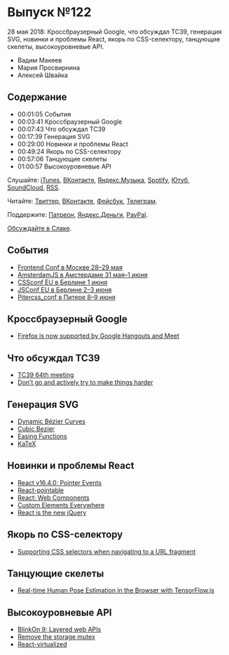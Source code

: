 # Выпуск №122

28 мая 2018: Кроссбраузерный Google, что обсуждал TC39, генерация SVG, новинки и проблемы React, якорь по CSS-селектору, танцующие скелеты, высокоуровневые API.

- Вадим Макеев
- Мария Просвирнина
- Алексей Швайка

## Содержание

- 00:01:05 События
- 00:03:41 Кроссбраузерный Google
- 00:07:43 Что обсуждал TC39
- 00:17:39 Генерация SVG
- 00:29:00 Новинки и проблемы React
- 00:49:24 Якорь по CSS-селектору
- 00:57:06 Танцующие скелеты
- 01:00:57 Высокоуровневые API

Слушайте: [iTunes](https://itunes.apple.com/podcast/id1080500016), [ВКонтакте](https://vk.com/podcasts-32017543), [Яндекс.Музыка](https://music.yandex.ru/album/6245956), [Spotify](https://open.spotify.com/show/3rzAcADjpBpXt73L0epTjV), [Ютуб](https://www.youtube.com/playlist?list=PLMBnwIwFEFHcwuevhsNXkFTcadeX5R1Go), [SoundCloud](https://soundcloud.com/web-standards), [RSS](https://web-standards.ru/podcast/feed/).

Читайте: [Твиттер](https://twitter.com/webstandards_ru), [ВКонтакте](https://vk.com/webstandards_ru), [Фейсбук](https://www.facebook.com/webstandardsru), [Телеграм](https://t.me/webstandards_ru).

Поддержите: [Патреон](https://www.patreon.com/webstandards_ru), [Яндекс.Деньги](https://money.yandex.ru/to/41001119329753), [PayPal](https://www.paypal.me/pepelsbey).

[Обсуждайте в Слаке](http://slack.web-standards.ru/).

## События

- [Frontend Conf в Москве 28–29 мая](http://frontendconf.ru/)
- [AmsterdamJS в Амстердаме 31 мая–1 июня](https://amsterdamjs.com/)
- [CSSconf EU в Берлине 1 июня](https://2018.cssconf.eu/)
- [JSConf EU в Берлине 2–3 июня](https://2018.jsconf.eu/)
- [Pitercss_conf в Питере 8–9 июня](https://pitercss.com/)

## Кроссбраузерный Google

- [Firefox is now supported by Google Hangouts and Meet](https://blog.mozilla.org/webrtc/firefox-is-now-supported-by-google-hangouts-and-meet/)

## Что обсуждал TC39

- [TC39 64th meeting](https://github.com/tc39/agendas/blob/master/2018/05.md)
- [Don’t go and actively try to make things harder](https://twitter.com/bradleymeck/status/999642756208357376)

## Генерация SVG

- [Dynamic Bézier Curves](https://www.joshwcomeau.com/posts/dynamic-bezier-curves)
- [Cubic Bezier](http://cubic-bezier.com/)
- [Easing Functions](https://easings.net/)
- [KaTeX](https://github.com/Khan/KaTeX)

## Новинки и проблемы React

- [React v16.4.0: Pointer Events](https://reactjs.org/blog/2018/05/23/react-v-16-4.html)
- [React-pointable](https://github.com/MilllerTime/react-pointable)
- [React: Web Components](https://reactjs.org/docs/web-components.html)
- [Custom Elements Everywhere](https://custom-elements-everywhere.com/)
- [React is the new jQuery](https://twitter.com/SaraSoueidan/status/999645120155746304)

## Якорь по CSS-селектору

- [Supporting CSS selectors when navigating to a URL fragment](https://github.com/bryanmcquade/scroll-to-css-selector)

## Танцующие скелеты

- [Real-time Human Pose Estimation in the Browser with TensorFlow.js](https://medium.com/p/7dd0bc881cd5)

## Высокоуровневые API

- [BlinkOn 9: Layered web APIs](https://youtu.be/dVd8KRLbAx4)
- [Remove the storage mutex](https://github.com/whatwg/html/issues/335)
- [React-virtualized](https://github.com/bvaughn/react-virtualized)

